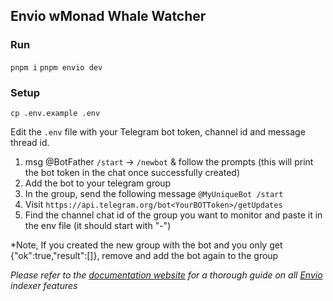 ## Envio wMonad Whale Watcher

### Run
`pnpm i`
`pnpm envio dev`

### Setup

`cp .env.example .env`

Edit the `.env` file with your Telegram bot token, channel id and message thread id.
 1. msg @BotFather `/start` -> `/newbot` & follow the prompts (this will print the bot token in the chat once successfully created)
 1. Add the bot to your telegram group
 1. In the group, send the following message `@MyUniqueBot /start`  
 1. Visit `https://api.telegram.org/bot<YourBOTToken>/getUpdates`
 1. Find the channel chat id of the group you want to monitor and paste it in the env file (it should start with "-")

*Note, If you created the new group with the bot and you only get {"ok":true,"result":[]}, remove and add the bot again to the group


*Please refer to the [documentation website](https://docs.envio.dev) for a thorough guide on all [Envio](https://envio.dev) indexer features*

